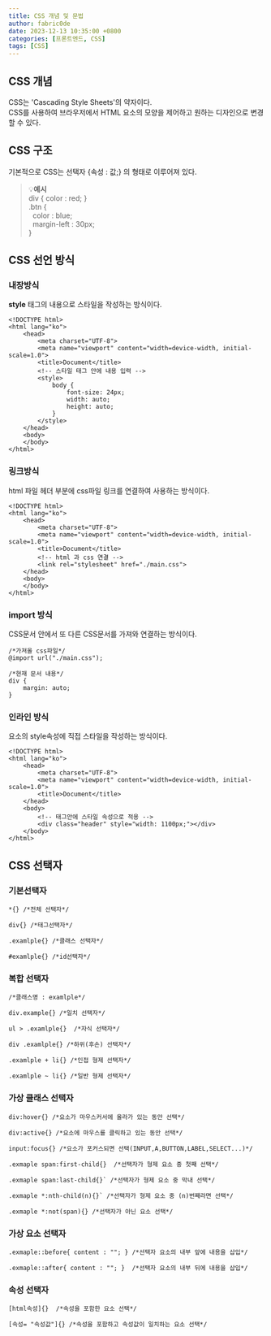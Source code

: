 ```yaml
---
title: CSS 개념 및 문법
author: fabric0de
date: 2023-12-13 10:35:00 +0800
categories: [프론트엔드, CSS]
tags: [CSS]
---
```


## **CSS 개념**

CSS는 'Cascading Style Sheets'의 약자이다.  
CSS를 사용하여 브라우저에서 HTML 요소의 모양을 제어하고 원하는 디자인으로 변경할 수 있다.

## **CSS 구조**

기본적으로 CSS는 선택자 {속성 : 값;} 의 형태로 이루어져 있다.

> 💡**예시**  
> div { color : red; }  
> .btn {  
>   color : blue;  
>   margin-left : 30px;  
> }

## **CSS 선언 방식**

### **내장방식**

**style** 태그의 내용으로 스타일을 작성하는 방식이다.

```
<!DOCTYPE html>
<html lang="ko">
    <head>
        <meta charset="UTF-8">
        <meta name="viewport" content="width=device-width, initial-scale=1.0">
        <title>Document</title>
        <!-- 스타일 태그 안에 내용 입력 -->
        <style>
            body {
                font-size: 24px;
                width: auto;
                height: auto;
            }
        </style>
    </head>
    <body>
    </body>
</html>
```

### **링크방식**

html 파일 헤더 부분에 css파일 링크를 연결하여 사용하는 방식이다.

```
<!DOCTYPE html>
<html lang="ko">
    <head>
        <meta charset="UTF-8">
        <meta name="viewport" content="width=device-width, initial-scale=1.0">
        <title>Document</title>
        <!-- html 과 css 연결 -->
        <link rel="stylesheet" href="./main.css">
    </head>
    <body>
    </body>
</html>
```

### **import 방식**

CSS문서 안에서 또 다른 CSS문서를 가져와 연결하는 방식이다.

```
/*가져올 css파일*/
@import url("./main.css");

/*현재 문서 내용*/
div {
    margin: auto;
}
```

### **인라인 방식**

요소의 style속성에 직접 스타일을 작성하는 방식이다.

```
<!DOCTYPE html>
<html lang="ko">
    <head>
        <meta charset="UTF-8">
        <meta name="viewport" content="width=device-width, initial-scale=1.0">
        <title>Document</title>
    </head>
    <body>
        <!-- 태그안에 스타일 속성으로 적용 -->
        <div class="header" style="width: 1100px;"></div>
    </body>
</html>
```

## **CSS 선택자**

### **기본선택자**

```
*{} /*전체 선택자*/

div{} /*태그선택자*/

.examlple{} /*클래스 선택자*/

#examlple{} /*id선택자*/
```

### **복합 선택자**

```
/*클래스명 : examlple*/

div.example{} /*일치 선택자*/

ul > .examlple{}  /*자식 선택자*/

div .examlple{} /*하위(후손) 선택자*/

.examlple + li{} /*인접 형제 선택자*/

.examlple ~ li{} /*일반 형제 선택자*/
```

### **가상 클래스 선택자**

```
div:hover{} /*요소가 마우스커서에 올라가 있는 동안 선택*/

div:active{} /*요소에 마우스를 클릭하고 있는 동안 선택*/

input:focus{} /*요소가 포커스되면 선택(INPUT,A,BUTTON,LABEL,SELECT...)*/

.exmaple span:first-child{}  /*선택자가 형제 요소 중 첫째 선택*/

.exmaple span:last-child{}` /*선택자가 형제 요소 중 막내 선택*/

.exmaple *:nth-child(n){}` /*선택자가 형제 요소 중 (n)번째라면 선택*/

.exmaple *:not(span){} /*선택자가 아닌 요소 선택*/
```

### **가상 요소 선택자**

```
.exmaple::before{ content : ""; } /*선택자 요소의 내부 앞에 내용을 삽입*/

.exmaple::after{ content : ""; }  /*선택자 요소의 내부 뒤에 내용을 삽입*/
```

### **속성 선택자**

```
[html속성]{}  /*속성을 포함한 요소 선택*/

[속성= "속성값"]{} /*속성을 포함하고 속성값이 일치하는 요소 선택*/
```
